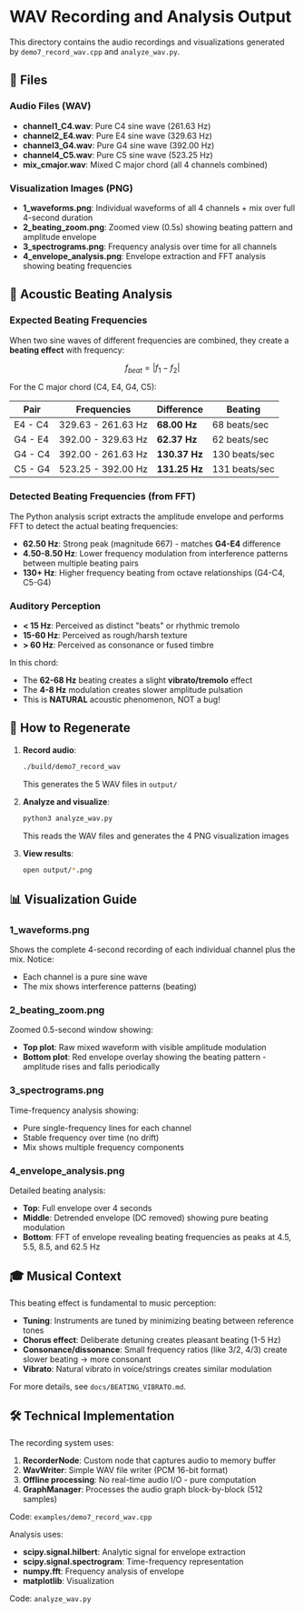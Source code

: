 # WAV Recording and Analysis Output

This directory contains the audio recordings and visualizations generated by `demo7_record_wav.cpp` and `analyze_wav.py`.

## 📁 Files

### Audio Files (WAV)
- **channel1_C4.wav**: Pure C4 sine wave (261.63 Hz)
- **channel2_E4.wav**: Pure E4 sine wave (329.63 Hz)
- **channel3_G4.wav**: Pure G4 sine wave (392.00 Hz)
- **channel4_C5.wav**: Pure C5 sine wave (523.25 Hz)
- **mix_cmajor.wav**: Mixed C major chord (all 4 channels combined)

### Visualization Images (PNG)
- **1_waveforms.png**: Individual waveforms of all 4 channels + mix over full 4-second duration
- **2_beating_zoom.png**: Zoomed view (0.5s) showing beating pattern and amplitude envelope
- **3_spectrograms.png**: Frequency analysis over time for all channels
- **4_envelope_analysis.png**: Envelope extraction and FFT analysis showing beating frequencies

## 🎵 Acoustic Beating Analysis

### Expected Beating Frequencies
When two sine waves of different frequencies are combined, they create a **beating effect** with frequency:

$$f_{beat} = |f_1 - f_2|$$

For the C major chord (C4, E4, G4, C5):

| Pair | Frequencies | Difference | Beating |
|------|-------------|------------|---------|
| E4 - C4 | 329.63 - 261.63 Hz | **68.00 Hz** | 68 beats/sec |
| G4 - E4 | 392.00 - 329.63 Hz | **62.37 Hz** | 62 beats/sec |
| G4 - C4 | 392.00 - 261.63 Hz | **130.37 Hz** | 130 beats/sec |
| C5 - G4 | 523.25 - 392.00 Hz | **131.25 Hz** | 131 beats/sec |

### Detected Beating Frequencies (from FFT)
The Python analysis script extracts the amplitude envelope and performs FFT to detect the actual beating frequencies:

- **62.50 Hz**: Strong peak (magnitude 667) - matches **G4-E4** difference
- **4.50-8.50 Hz**: Lower frequency modulation from interference patterns between multiple beating pairs
- **130+ Hz**: Higher frequency beating from octave relationships (G4-C4, C5-G4)

### Auditory Perception
- **< 15 Hz**: Perceived as distinct "beats" or rhythmic tremolo
- **15-60 Hz**: Perceived as rough/harsh texture
- **> 60 Hz**: Perceived as consonance or fused timbre

In this chord:
- The **62-68 Hz** beating creates a slight **vibrato/tremolo** effect
- The **4-8 Hz** modulation creates slower amplitude pulsation
- This is **NATURAL** acoustic phenomenon, NOT a bug!

## 🔬 How to Regenerate

1. **Record audio**:
   ```bash
   ./build/demo7_record_wav
   ```
   This generates the 5 WAV files in `output/`

2. **Analyze and visualize**:
   ```bash
   python3 analyze_wav.py
   ```
   This reads the WAV files and generates the 4 PNG visualization images

3. **View results**:
   ```bash
   open output/*.png
   ```

## 📊 Visualization Guide

### 1_waveforms.png
Shows the complete 4-second recording of each individual channel plus the mix. Notice:
- Each channel is a pure sine wave
- The mix shows interference patterns (beating)

### 2_beating_zoom.png
Zoomed 0.5-second window showing:
- **Top plot**: Raw mixed waveform with visible amplitude modulation
- **Bottom plot**: Red envelope overlay showing the beating pattern - amplitude rises and falls periodically

### 3_spectrograms.png
Time-frequency analysis showing:
- Pure single-frequency lines for each channel
- Stable frequency over time (no drift)
- Mix shows multiple frequency components

### 4_envelope_analysis.png
Detailed beating analysis:
- **Top**: Full envelope over 4 seconds
- **Middle**: Detrended envelope (DC removed) showing pure beating modulation
- **Bottom**: FFT of envelope revealing beating frequencies as peaks at 4.5, 5.5, 8.5, and 62.5 Hz

## 🎓 Musical Context

This beating effect is fundamental to music perception:

- **Tuning**: Instruments are tuned by minimizing beating between reference tones
- **Chorus effect**: Deliberate detuning creates pleasant beating (1-5 Hz)
- **Consonance/dissonance**: Small frequency ratios (like 3/2, 4/3) create slower beating → more consonant
- **Vibrato**: Natural vibrato in voice/strings creates similar modulation

For more details, see `docs/BEATING_VIBRATO.md`.

## 🛠️ Technical Implementation

The recording system uses:

1. **RecorderNode**: Custom node that captures audio to memory buffer
2. **WavWriter**: Simple WAV file writer (PCM 16-bit format)
3. **Offline processing**: No real-time audio I/O - pure computation
4. **GraphManager**: Processes the audio graph block-by-block (512 samples)

Code: `examples/demo7_record_wav.cpp`

Analysis uses:
- **scipy.signal.hilbert**: Analytic signal for envelope extraction
- **scipy.signal.spectrogram**: Time-frequency representation
- **numpy.fft**: Frequency analysis of envelope
- **matplotlib**: Visualization

Code: `analyze_wav.py`
